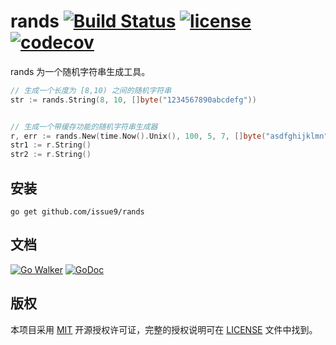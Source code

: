 rands
[![Build Status](https://img.shields.io/endpoint.svg?url=https%3A%2F%2Factions-badge.atrox.dev%2Fissue9%2Frands%2Fbadge%3Fref%3Dmaster&style=flat)](https://actions-badge.atrox.dev/issue9/rands/goto?ref=master)
[![license](https://img.shields.io/badge/license-MIT-brightgreen.svg?style=flat)](https://opensource.org/licenses/MIT)
[![codecov](https://codecov.io/gh/issue9/rands/branch/master/graph/badge.svg)](https://codecov.io/gh/issue9/rands)
======

rands 为一个随机字符串生成工具。

```go
// 生成一个长度为 [8,10) 之间的随机字符串
str := rands.String(8, 10, []byte("1234567890abcdefg"))


// 生成一个带缓存功能的随机字符串生成器
r, err := rands.New(time.Now().Unix(), 100, 5, 7, []byte("asdfghijklmn"))
str1 := r.String()
str2 := r.String()
```

安装
----

```shell
go get github.com/issue9/rands
```

文档
----

[![Go Walker](https://gowalker.org/api/v1/badge)](http://gowalker.org/github.com/issue9/rands)
[![GoDoc](https://godoc.org/github.com/issue9/rands?status.svg)](https://godoc.org/github.com/issue9/rands)

版权
----

本项目采用 [MIT](https://opensource.org/licenses/MIT) 开源授权许可证，完整的授权说明可在 [LICENSE](LICENSE) 文件中找到。
